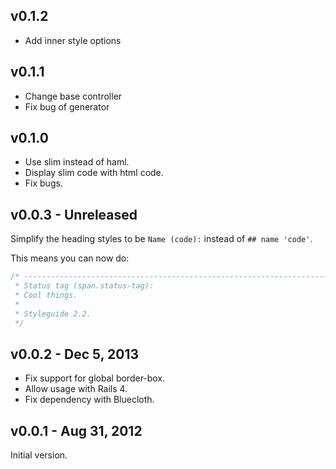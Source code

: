 v0.1.2
-------------------

* Add inner style options

v0.1.1
-------------------

* Change base controller
* Fix bug of generator

v0.1.0
-------------------

* Use slim instead of haml.
* Display slim code with html code.
* Fix bugs.

v0.0.3 - Unreleased
-------------------

Simplify the heading styles to be `Name (code):` instead of `## name 'code'`.  

This means you can now do:

``` css
/* ----------------------------------------------------------------------------
 * Status tag (span.status-tag):
 * Cool things.
 *
 * Styleguide 2.2.
 */
```

v0.0.2 - Dec 5, 2013
--------------------

 * Fix support for global border-box.
 * Allow usage with Rails 4.
 * Fix dependency with Bluecloth.

v0.0.1 - Aug 31, 2012
---------------------

Initial version.

